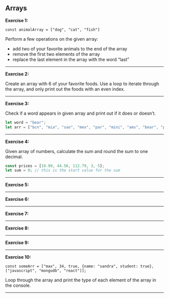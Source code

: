 ## Arrays

**Exercise 1:**  

`const animalArray = ["dog", "cat", "fish"]`

Perform a few operations on the given array:
* add two of your favorite animals to the end of the array
* remove the first two elements of the array
* replace the last element in the array with the word “last”

---
**Exercise 2:**  

Create an array with 6 of your favorite foods. Use a loop to iterate through the array, and only print out the foods with an even index.

---
**Exercise 3:**  

Check if a word appears in given array and print out if it does or doesn’t.
``` javascript
let word = "bear";
let arr = ["bcn", "mia", "sao", "mex", "par", "mini", "ams", "bear", "paris", "lis", "mad"];
```
---
**Exercise 4:** 

Given array of numbers, calculate the sum and round the sum to one decimal.
``` javascript
const prices = [10.99, 44.56, 112.79, 3, 5];
let sum = 0; // this is the start value for the sum
```
---
**Exercise 5:** 
 
---
**Exercise 6:** 
 
---
**Exercise 7:** 
 
---
**Exercise 8:** 
 
---
**Exercise 9:** 
 
---
**Exercise 10:** 

`const someArr = ["max", 34, true, {name: "sandra", student: true}, ["javascript", "mongodb", "react"]];`

Loop through the array and print the type of each element of the array in the console.

---

